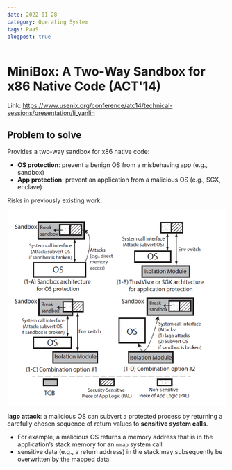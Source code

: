 ```yaml
---
date: 2022-01-28
category: Operating System
tags: PaaS
blogpost: true
---
```


# MiniBox: A Two-Way Sandbox for x86 Native Code (ACT'14)

Link: https://www.usenix.org/conference/atc14/technical-sessions/presentation/li_yanlin

## Problem to solve


Provides a two-way sandbox for x86 native code:

- **OS protection**: prevent a benign OS from a misbehaving app (e.g., sandbox)
- **App protection**: prevent an application from a malicious OS (e.g., SGX, enclave)

Risks in previously existing work:

![](/images/minibox/pre.png)

**Iago attack**: a malicious OS can subvert a protected process by returning a carefully chosen sequence of return values to **sensitive system calls**. 
  - For example, a malicious OS returns a memory address that is in the application’s stack memory for an `mmap` system call
  - sensitive data (e.g., a return address) in the stack may subsequently be overwritten by the mapped data.